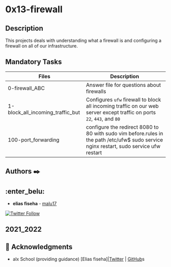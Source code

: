 # 0x13-firewall

## Description

This projects deals with understanding what a firewall is and configuring a firewall on all of our infrastructure.

## Mandatory Tasks

| Files | Description |
| ----- | ----------- |
| 0-firewall_ABC | Answer file for questions about firewalls |
| 1-block_all_incoming_traffic_but | Configures `ufw` firewall to block all incoming traffic on our web server except traffic on ports `22`, `443`, and `80` |
| 100-port_forwarding | configure the redirect 8080 to 80 with sudo vim before.rules in the path /etc/ufw$ sudo service nginx restart, sudo service ufw restart |

## Authors :black_nib:

 ## :enter_belu: 
* **elias fiseha** - [malu17](https://github.com/malu17)

[![Twitter Follow](https://img.shields.io/twitter/follow/JulianR_30.svg?style=social&label=Follow)](https://twitter.com/eliasfiseha1)


## 2021_2022
## :mega: Acknowledgments

* alx School (providing guidance)
[Elias fiseha]|[Twitter](https://twitter.com/eliasfiseha1) | [GitHub](https://github.com/malu17)s